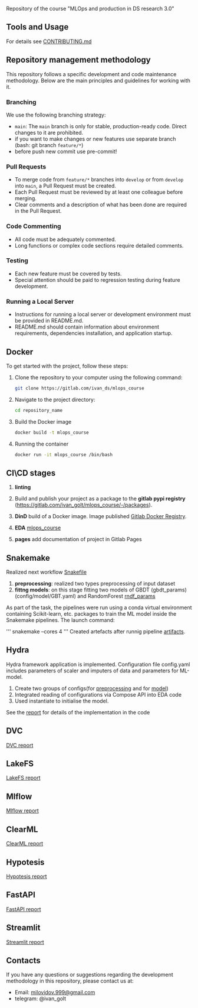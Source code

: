 Repository of the course "MLOps and production in DS research 3.0"

## Tools and Usage

For details see [CONTRIBUTING.md](CONTRIBUTING.md)

## Repository management methodology


This repository follows a specific development and code maintenance methodology. Below are the main principles and guidelines for working with it.

### Branching

We use the following branching strategy:

- `main`: The `main` branch is only for stable, production-ready code. Direct changes to it are prohibited.
- if you want to make changes or new features use separate branch (bash: git branch `feature/*`)
- before push new commit use pre-commit!


### Pull Requests

- To merge code from `feature/*` branches into `develop` or from `develop` into `main`, a Pull Request must be created.
- Each Pull Request must be reviewed by at least one colleague before merging.
- Clear comments and a description of what has been done are required in the Pull Request.

### Code Commenting

- All code must be adequately commented.
- Long functions or complex code sections require detailed comments.

### Testing

- Each new feature must be covered by tests.
- Special attention should be paid to regression testing during feature development.

### Running a Local Server

- Instructions for running a local server or development environment must be provided in README.md.
- README.md should contain information about environment requirements, dependencies installation, and application startup.


## Docker

To get started with the project, follow these steps:

1. Clone the repository to your computer using the following command:
    ```bash
    git clone https://gitlab.com/ivan_ds/mlops_course
    ```
2. Navigate to the project directory:
    ```bash
    cd repository_name
    ```
3.  Build the Docker image
    ```bash
    docker build -t mlops_course
    ```
4. Running the container
    ```bash
    docker run -it mlops_course /bin/bash
    ```

## CI\CD stages

1. **linting** 

2. Build and publish your project as a package to the **gitlab pypi registry** (https://gitlab.com/ivan_golt/mlops_course/-/packages).

3. **DinD** build of a Docker image. Image published [Gitlab Docker Registry](https://gitlab.com/ivan_golt/mlops_course/container_registry).

4. **EDA**  [mlops_course](mlops_course/tree_data.ipynb)

5. **pages** add documentation of project in Gitlab Pages


## Snakemake 

Realized next workflow [Snakefile](Snakefile)

1. **preprocessing**: realized two types  preprocessing of input dataset 
2. **fittng models**: on this stage fitting two models of GBDT (gbdt_params)(config/model/GBT.yaml) and RandomForest [rndf_params](config\model\RNDF.yaml)

As part of the task, the pipelines were run using a conda virtual environment containing Scikit-learn, etc. packages to train the ML model inside the Snakemake pipelines. The launch command:

'''
snakemake –cores 4
'''
Created artefacts after runnig pipeline [artifacts](workflows/models).

## Hydra 

Hydra framework application is implemented. Configuration file config.yaml includes parameters of scaler and imputers of data and parameters for ML-model.

1. Create two groups of configs(for [preprocessing](config/preprocessing) and for [model](config/model))
2. Integrated reading of configurations via Compose API into EDA code
3. Used instantiate to initialise the model.

See the [report](docs/Snakemake_Hydra_pipelines.qmd) for details of the implementation in the code

## DVC

[DVC report](https://mlops-course-ivan-golt-60125f3fc50abd52b043bcde8b034b2d56e0c402.gitlab.io/mlops_course/dvc_report.html)

## LakeFS

[LakeFS report](docs/lakefs.md)

## Mlflow

[Mlflow report](https://mlops-course-ivan-golt-60125f3fc50abd52b043bcde8b034b2d56e0c402.gitlab.io/docs/mlflow.html)

## ClearML

[ClearML report](docs/clearml_report.md)

## Hypotesis

[Hypotesis report](mlops_course/hypotesis.ipynb)

## FastAPI 

[FastAPI report](docs/fastapi.md)

## Streamlit
[Streamlit report](docs/streamlit.md)

## Contacts

If you have any questions or suggestions regarding the development methodology in this repository, please contact us at:
- Email: milovidov.999@gmail.com
- telegram: @ivan_golt
